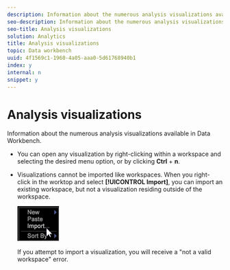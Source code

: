 ```yaml
---
description: Information about the numerous analysis visualizations available in Data Workbench.
seo-description: Information about the numerous analysis visualizations available in Data Workbench.
seo-title: Analysis visualizations
solution: Analytics
title: Analysis visualizations
topic: Data workbench
uuid: 4f1569c1-1960-4a05-aaa0-5d61768940b1
index: y
internal: n
snippet: y
---
```


# Analysis visualizations

Information about the numerous analysis visualizations available in Data Workbench.

* You can open any visualization by right-clicking within a workspace and selecting the desired menu option, or by clicking **Ctrl** + **n**. 

* Visualizations cannot be imported like workspaces. When you right-click in the worktop and select **[!UICONTROL Import]**, you can import an existing workspace, but not a visualization residing outside of the workspace.

  ![](assets/import_workspace.png)

  If you attempt to import a visualization, you will receive a "not a valid workspace" error.

